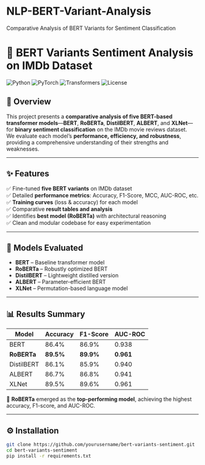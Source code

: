 # NLP-BERT-Variant-Analysis
Comparative Analysis of BERT Variants for Sentiment Classification
# 🚀 BERT Variants Sentiment Analysis on IMDb Dataset

![Python](https://img.shields.io/badge/Python-3.9-blue)
![PyTorch](https://img.shields.io/badge/PyTorch-2.x-red)
![Transformers](https://img.shields.io/badge/Transformers-🤗-yellow)
![License](https://img.shields.io/badge/License-MIT-green)

## 📌 Overview

This project presents a **comparative analysis of five BERT-based transformer models**—**BERT**, **RoBERTa**, **DistilBERT**, **ALBERT**, and **XLNet**—for **binary sentiment classification** on the IMDb movie reviews dataset.  
We evaluate each model’s **performance, efficiency, and robustness**, providing a comprehensive understanding of their strengths and weaknesses.

---

## ✨ Features

✅ Fine-tuned **five BERT variants** on IMDb dataset  
✅ Detailed **performance metrics**: Accuracy, F1-Score, MCC, AUC-ROC, etc.  
✅ **Training curves** (loss & accuracy) for each model  
✅ Comparative **result tables and analysis**  
✅ Identifies **best model (RoBERTa)** with architectural reasoning  
✅ Clean and modular codebase for easy experimentation  

---

## 🧠 Models Evaluated

- **BERT** – Baseline transformer model  
- **RoBERTa** – Robustly optimized BERT  
- **DistilBERT** – Lightweight distilled version  
- **ALBERT** – Parameter-efficient BERT  
- **XLNet** – Permutation-based language model  

---

## 📊 Results Summary

| Model       | Accuracy | F1-Score | AUC-ROC |
|-------------|----------|----------|---------|
| BERT         | 86.4%    | 86.9%    | 0.938   |
| **RoBERTa**  | **89.5%**| **89.9%**| **0.961**|
| DistilBERT   | 86.1%    | 85.9%    | 0.940   |
| ALBERT       | 86.7%    | 86.8%    | 0.941   |
| XLNet        | 89.5%    | 89.6%    | 0.961   |

📌 **RoBERTa** emerged as the **top-performing model**, achieving the highest accuracy, F1-score, and AUC-ROC.

---


## ⚙️ Installation

```bash
git clone https://github.com/yourusername/bert-variants-sentiment.git
cd bert-variants-sentiment
pip install -r requirements.txt
